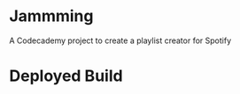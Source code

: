 # Jammming

A Codecademy project to create a playlist creator for Spotify

# Deployed Build

[space jammming]: http://space_jammming.surge.sh/
